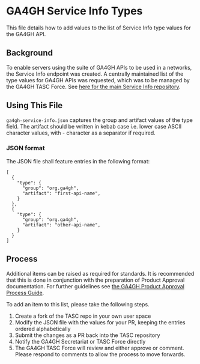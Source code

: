 # GA4GH Service Info Types

This file details how to add values to the list of Service Info type values for the GA4GH API.

## Background

To enable servers using the suite of GA4GH APIs to be used in a networks, the Service Info endpoint was created. A centrally maintained list of the type values for GA4GH APIs was requested, which was to be managed by the GA4GH TASC Force. See [here for the main Service Info repository](https://github.com/ga4gh-discovery/ga4gh-service-info).

## Using This File

`ga4gh-service-info.json` captures the group and artifact values of the type field. The artifact should be written in kebab case i.e. lower case ASCII character values, with - character as a separator if required.

### JSON format

The JSON file shall feature entries in the following format:
```
[
  {
    "type": {
      "group": "org.ga4gh",
      "artifact": "first-api-name",
    }
  },
  {
    "type": {
      "group": "org.ga4gh",
      "artifact": "other-api-name",
    }
  }
]
```

## Process

Additional items can be raised as required for standards. It is recommended that this is done in conjunction with the preparation of Product Approval documentation. For further guidelines see [the GA4GH Product Approval Process Guide](https://w3id.org/ga4gh/product-approval).

To add an item to this list, please take the following steps.
<ol>
<li>Create a fork of the TASC repo in your own user space</li>
<li>Modify the JSON file with the values for your PR, keeping the entries ordered alphabetically</li>
<li>Submit the changes as a PR back into the TASC repository</li>
<li>Notify the GA4GH Secretariat or TASC Force directly</li>
<li>The GA4GH TASC Force will review and either approve or comment. Please respond to comments to allow the process to move forwards.</li>
</ol>


